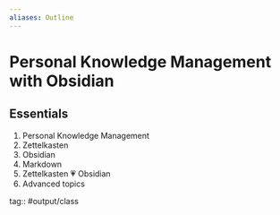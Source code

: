 ```yaml
---
aliases: Outline
---
```

# Personal Knowledge Management with Obsidian

## Essentials

1. Personal Knowledge Management
2. Zettelkasten
3. Obsidian
4. Markdown
5. Zettelkasten 💗 Obsidian
6. Advanced topics


tag:: #output/class








